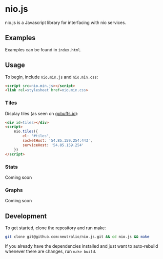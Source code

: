 nio.js
======

nio.js is a Javascript library for interfacing with nio services.

Examples
--------

Examples can be found in `index.html`.

Usage
-----

To begin, include `nio.min.js` and `nio.min.css`:

```html
<script src=nio.min.js></script>
<link rel=stylesheet href=nio.min.css>
```

### Tiles

Display tiles (as seen on [gobuffs.io](//gobuffs.io)):

```html
<div id=tiles></div>
<script>
	nio.tiles({
		el: '#tiles',
		socketHost: '54.85.159.254:443',
		serviceHost: '54.85.159.254'
	})
</script>
```

### Stats

Coming soon

### Graphs

Coming soon

Development
-----------

To get started, clone the repository and run make:

```bash
git clone git@github.com:neutralio/nio.js.git && cd nio.js && make
```

If you already have the dependencies installed and just want to auto-rebuild
whenever there are changes, run `make build`.
